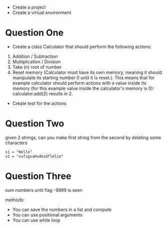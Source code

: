 -  Create a project
- Create a virtual environment
# Question One
 - Create a class Calculator that should perform the following actions:
  1. Addition / Subtraction
  2. Multiplication / Division
  3. Take (n) root of number
   4. Reset memory (Calculator must have its own memory, meaning it should manipulate its starting number 0 until it is reset.). This means that for example calculator should perform actions with a value inside its memory (for this example value inside the calculator's memory is 0): calculator.add(2) results in 2.
- Create test for the actions

# Question Two 
given 2 strings, can you make first string from the second by deleting some characters
```
s1 = "Hello"
s2 = "vufigsaHudesdflelio"

```

# Question Three
sum numbers until flag -9999 is seen

methods:
 - You can save the numbers in a list and compute
- You can use positional arguments
- You can use while loop
